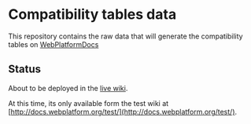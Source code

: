 # Compatibility tables data

This repository contains the raw data that will generate the compatibility tables on [WebPlatformDocs](http://docs.webplatform.org/wiki/)

## Status

About to be deployed in the [live wiki](http://docs.webplatform.org/wiki/).

At this time, its only available form the test wiki at [http://docs.webplatform.org/test/](http://docs.webplatform.org/test/). 
